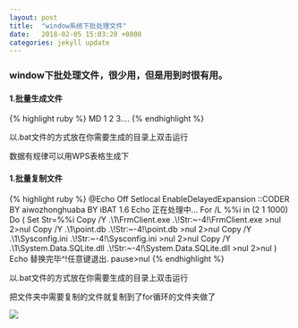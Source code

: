 ```yaml
---
layout: post
title:  "window系统下批处理文件"
date:   2018-02-05 15:03:20 +0800
categories: jekyll update
---
```

<div>
	<h3>window下批处理文件，很少用，但是用到时很有用。</h3>
	<h4>1.批量生成文件</h4>
	{% highlight ruby %}
	  MD 1 2 3....
	{% endhighlight %}
	<p>以.bat文件的方式放在你需要生成的目录上双击运行</p>
	<p>数据有规律可以用WPS表格生成下</p>
	<h4>1.批量复制文件</h4>
	{% highlight ruby %}
	  @Echo Off
	Setlocal EnableDelayedExpansion
	::CODER BY aiwozhonghuaba BY iBAT 1.6
	Echo 正在处理中...
	For /L %%i in (2 1 1000) Do (
    Set Str=%%i
 	Copy /Y .\1\FrmClient.exe .\!Str:~-4!\FrmClient.exe >nul 2>nul   
 	Copy /Y .\1\point.db .\!Str:~-4!\point.db >nul 2>nul   
 	Copy /Y .\1\Sysconfig.ini .\!Str:~-4!\Sysconfig.ini >nul 2>nul   
	Copy /Y .\1\System.Data.SQLite.dll  .\!Str:~-4!\System.Data.SQLite.dll  >nul 2>nul
	)
	Echo 替换完毕^!任意键退出.
pause>nul
	{% endhighlight %}
	<p>以.bat文件的方式放在你需要生成的目录上双击运行</p>
	<p>把文件夹中需要复制的文件就复制到了for循环的文件夹做了</p>
	<p></p>
	<img src="/resouse/img/pichuli/timg3.jpg">
</div>
